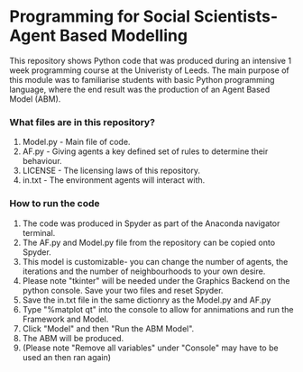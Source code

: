 # **Programming for Social Scientists- Agent Based Modelling**

This repository shows Python code that was produced during an intensive 1 week programming course at the Univeristy of Leeds. The main purpose of this module was to familiarise students with basic Python programming language, where the end result was the production of an Agent Based Model (ABM).
 
 ### What files are in this repository? 
 1. Model.py - Main file of code. 
 1. AF.py - Giving agents a key defined set of rules to determine their behaviour. 
 1. LICENSE - The licensing laws of this repository. 
 1. in.txt - The environment agents will interact with.

### How to run the code 
1. The code was produced in Spyder as part of the Anaconda navigator terminal. 
1. The AF.py and Model.py file from the repository can be copied onto Spyder. 
1. This model is customizable- you can change the number of agents, the iterations and the number of neighbourhoods to your own desire.
1. Please note "tkinter" will be needed under the Graphics Backend on the python console. Save your two files and reset Spyder. 
1. Save the in.txt file in the same dictionry as the Model.py and AF.py 
1. Type "%matplot qt" into the console to allow for annimations and run the Framework and Model. 
1. Click "Model" and then "Run the ABM Model". 
1. The ABM will be produced.
1. (Please note "Remove all variables" under "Console" may have to be used an then ran again) 
